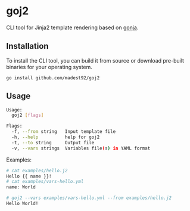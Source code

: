 # goj2

CLI tool for Jinja2 template rendering based on [gonja](https://github.com/NikolaLohinski/gonja).

## Installation

To install the CLI tool, you can build it from source or download pre-built binaries for your operating system.

```
go install github.com/madest92/goj2
```

## Usage

```bash
Usage:
  goj2 [flags]

Flags:
  -f, --from string   Input template file
  -h, --help          help for goj2
  -t, --to string     Output file
  -v, --vars strings  Variables file(s) in YAML format
```

Examples:
```bash
# cat examples/hello.j2
Hello {{ name }}!
# cat examples/vars-hello.yml
name: World

# goj2 --vars examples/vars-hello.yml --from examples/hello.j2
Hello World!
```
